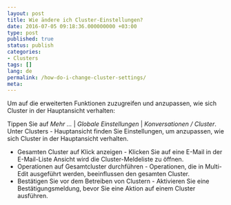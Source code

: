 ```yaml
---
layout: post
title: Wie ändere ich Cluster-Einstellungen?
date: 2016-07-05 09:18:36.000000000 +03:00
type: post
published: true
status: publish
categories:
- Clusters
tags: []
lang: de
permalink: /how-do-i-change-cluster-settings/
meta:
---
```


Um auf die erweiterten Funktionen zuzugreifen und anzupassen, wie sich Cluster in der Hauptansicht verhalten:

Tippen Sie auf *Mehr ...* \| *Globale Einstellungen* \| *Konversationen / Cluster*. Unter Clusters - Hauptansicht finden Sie Einstellungen, um anzupassen, wie sich Cluster in der Hauptansicht verhalten.

* Gesamten Cluster auf Klick anzeigen - Klicken Sie auf eine E-Mail in der E-Mail-Liste Ansicht wird die Cluster-Meldeliste zu öffnen.
* Operationen auf Gesamtcluster durchführen - Operationen, die in Multi-Edit ausgeführt werden, beeinflussen den gesamten Cluster.
* Bestätigen Sie vor dem Betreiben von Clustern - Aktivieren Sie eine Bestätigungsmeldung, bevor Sie eine Aktion auf einem Cluster ausführen.
